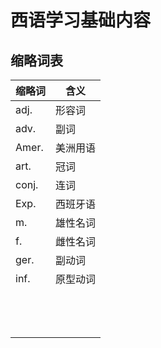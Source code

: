 # 西语学习基础内容

## 缩略词表

| 缩略词 | 含义     |
| ------ | -------- |
| adj.    | 形容词   |
| adv.   | 副词     |
| Amer.  | 美洲用语 |
| art.   | 冠词     |
| conj.  | 连词     |
| Exp.   | 西班牙语 |
| m.     | 雄性名词 |
| f.     | 雌性名词 |
| ger.   | 副动词   |
|  inf.      |原型动词          |
|        |          |
|        |          |
|        |          |
|        |          |
|        |          |
|        |          |
|        |          |
|        |          |
|        |          |
|        |          |
|        |          |
|        |          |
|        |          |

